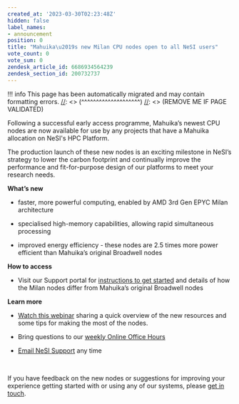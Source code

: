 ```yaml
---
created_at: '2023-03-30T02:23:48Z'
hidden: false
label_names:
- announcement
position: 0
title: "Mahuika\u2019s new Milan CPU nodes open to all NeSI users"
vote_count: 0
vote_sum: 0
zendesk_article_id: 6686934564239
zendesk_section_id: 200732737
---
```




[//]: <> (REMOVE ME IF PAGE VALIDATED)
[//]: <> (vvvvvvvvvvvvvvvvvvvv)
!!! info
    This page has been automatically migrated and may contain formatting errors.
[//]: <> (^^^^^^^^^^^^^^^^^^^^)
[//]: <> (REMOVE ME IF PAGE VALIDATED)

<p data-renderer-start-pos="982">Following a successful early access programme, Mahuika’s newest CPU nodes are now available for use by any projects that have a Mahuika allocation on NeSI's HPC Platform.</p>
<p data-renderer-start-pos="1155">The production launch of these new nodes is an exciting milestone in NeSI’s strategy to lower the carbon footprint and continually improve the performance and fit-for-purpose design of our platforms to meet your research needs.</p>
<p data-renderer-start-pos="1386"><strong data-renderer-mark="true">What’s new </strong></p>
<ul class="ak-ul" data-indent-level="1">
<li>
<p data-renderer-start-pos="1401">faster, more powerful computing, enabled by AMD 3rd Gen EPYC Milan architecture</p>
</li>
<li>
<p data-renderer-start-pos="1486">specialised high-memory capabilities, allowing rapid simultaneous processing</p>
</li>
<li>
<p data-renderer-start-pos="1566">improved energy efficiency - these nodes are 2.5 times more power efficient than Mahuika’s original Broadwell nodes</p>
</li>
</ul>
<p data-renderer-start-pos="1685"><strong data-renderer-mark="true">How to access </strong></p>
<ul class="ak-ul" data-indent-level="1">
<li>
<p data-renderer-start-pos="1703">Visit our Support portal for <a class="css-tgpl01" title="https://support.nesi.org.nz/hc/en-gb/articles/6367209795471-Milan-Compute-Nodes" href="https://support.nesi.org.nz/hc/en-gb/articles/6367209795471-Milan-Compute-Nodes" data-renderer-mark="true">instructions to get started</a> and details of how the Milan nodes differ from Mahuika’s original Broadwell nodes</p>
</li>
</ul>
<p data-renderer-start-pos="1845"><strong data-renderer-mark="true">Learn more </strong></p>
<ul class="ak-ul" data-indent-level="1">
<li>
<p data-renderer-start-pos="1941"><a href="https://youtu.be/IWRZLl__uhg" target="_self">Watch this webinar</a> sharing a quick overview of the new resources and some tips for making the most of the nodes.</p>
</li>
<li>
<p data-renderer-start-pos="1941">Bring questions to our <a class="css-tgpl01" title="https://support.nesi.org.nz/hc/en-gb/articles/4830713922063-Weekly-Online-Office-Hours" href="https://support.nesi.org.nz/hc/en-gb/articles/4830713922063-Weekly-Online-Office-Hours" data-renderer-mark="true">weekly Online Office Hours</a></p>
</li>
<li>
<p data-renderer-start-pos="1994"><a class="css-tgpl01" title="mailto:support@nesi.org.nz" href="mailto:support@nesi.org.nz" data-renderer-mark="true">Email NeSI Support</a> any time</p>
</li>
</ul>
<p data-renderer-start-pos="2025"> </p>
<p data-renderer-start-pos="2027">If you have feedback on the new nodes or suggestions for improving your experience getting started with or using any of our systems, please <a class="css-tgpl01" title="mailto:support@nesi.org.nz" href="mailto:support@nesi.org.nz" data-renderer-mark="true">get in touch</a>.</p>
<p data-renderer-start-pos="2193"> </p>